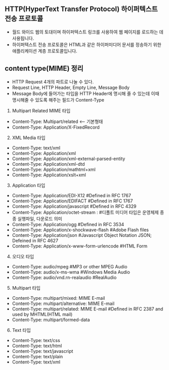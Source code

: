 ## HTTP(HyperText Transfer Protocol) 하이퍼텍스트 전송 프로토콜

- 월드 와이드 웹의 토대이며 하이퍼텍스트 링크를 사용하여 웹 페이지를 로드하는 데 사용됩니다.
- 하이퍼텍스트 전송 프로토콜은 HTML과 같은 하이퍼미디어 문서를 정송하기 위한 애플리케이션 계층 프로토콜입니다.

## content type(MIME) 정리

- HTTP Request 4개의 파트로 나눌 수 있다.
- Request Line, HTTP Header, Empty Line, Message Body
- Message Body에 들어가는 타입을 HTTP Header에 명시해 줄 수 있는데 이때 명시해줄 수 있도록 해주는 필드가 Content-Type

1. Multipart Related MIME 타입

- Content-Type: Multipart/related <-- 기본형태
- Content-Type: Application/X-FixedRecord

2. XML Media 타입

- Content-Type: text/xml
- Content-Type: Application/xml
- Content-Type: Application/xml-external-parsed-entity
- Content-Type: Application/xml-dtd
- Content-Type: Application/mathtml+xml
- Content-Type: Application/xslt+xml

3. Application 타입

- Content-Type: Application/EDI-X12 #Defined in RFC 1767
- Content-Type: Application/EDIFACT #Defined in RFC 1767
- Content-Type: Application/javascript #Defined in RFC 4329
- Content-Type: Application/octet-stream : #디폴트 미디어 타입은 운영체제 종종 실행파일, 다운로드 의미
- Content-Type: Application/ogg #Defined in RFC 3534
- Content-Type: Application/x-shockwave-flash #Adobe Flash files
- Content-Type: Application/json #Javascript Object Notation JSON; Defeined in RFC 4627
- Content-Type: Application/x-www-form-urlencode #HTML Form

4. 오디오 타입

- Content-Type: audio/mpeg #MP3 or other MPEG Audio
- Content-Type: audio/x-ms-wma #Windows Media Audio
- Content-Type: audio/vnd.rn-realaudio #RealAudio

5. Multipart 타입

- Content-Type: multipart/mixed: MIME E-mail
- Content-Type: multipart/alternative: MIME E-mail
- Content-Type: multipart/related: MIME E-mail #Defined in RFC 2387 and used by MHTML(HTML mail)
- Content-Type: multipart/formed-data

6. Text 타입

- Content-Type: text/css
- Content-Type: text/html
- Content-Type: text/javascript
- Content-Type: text/plain
- Content-Type: text/xml
